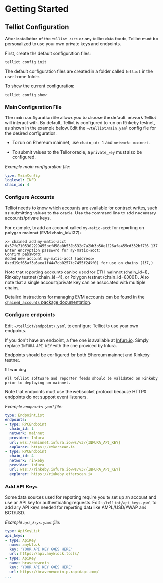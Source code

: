 # Getting Started


## Telliot Configuration

After installation of the `telliot-core` or any telliot data feeds,
Telliot must be personalized to use your own private keys and endpoints.

First, create the default configuration files:

    telliot config init

The default configuration files are created in a folder called `telliot` in the user home folder.

To show the current configuration:

    telliot config show

### Main Configuration File

The main configuration file allows you to choose the default network Telliot will interact with.
By default, Telliot is configured to run on Rinkeby testnet, as shown in the example below.
Edit the `~/telliot/main.yaml` config file for the desired configuration.

- To run on Ethereum mainnet, use `chain_id: 1` and `network: mainnet`.

- To submit values to the Tellor oracle, a `private_key` must also be configured.

*Example main configuration file:*

```yaml
type: MainConfig
loglevel: INFO
chain_id: 4

```

### Configure Accounts

Telliot needs to know which accounts are available for contract writes, such as submitting values to the oracle.
Use the command line to add necessary accounts/private keys.

For example, to add an account called `my-matic-acct` for reporting on polygon mainnet (EVM chain_id=137):

    >> chained add my-matic-acct 0x57fe7105302229455bcfd58a8b531b532d7a2bb3b50e1026afa455cd332bf706 137
    Enter encryption password for my-matic-acct: 
    Confirm password: 
    Added new account my-matic-acct (address= 0xcd19cf65af3a3aea1f44a7cb0257fc7455f245f0) for use on chains (137,)

Note that reporting accounts can be used for ETH mainnet (chain_id=1), Rinkeby testnet (chain_id=4), or Polygon testnet
(chain_id=80001).  Also note that a single account/private key can be associated with multiple chains.

Detailed instructions for managing EVM accounts can be found in the
[`chained_accounts` package documentation](https://github.com/pydefi/chained-accounts). 


### Configure endpoints

Edit `~/telliot/endpoints.yaml` to configure Telliot to use your own endpoints.

If you don't have an endpoint, a free one is available at [Infura.io](http://www.infura.io).  Simply replace `INFURA_API_KEY` with the one provided by Infura.

Endpoints should be configured for both Ethereum mainnet and Rinkeby testnet.  

!!! warning

    All telliot software and reporter feeds should be validated on Rinkeby prior to deploying on mainnet. 

Note that endpoints must use the websocket protocol because HTTPS endpoints do not support event listeners.

*Example `endpoints.yaml` file:*
```yaml
type: EndpointList
endpoints:
- type: RPCEndpoint
  chain_id: 1
  network: mainnet
  provider: Infura
  url: wss://mainnet.infura.io/ws/v3/{INFURA_API_KEY}
  explorer: https://etherscan.io
- type: RPCEndpoint
  chain_id: 4
  network: rinkeby
  provider: Infura
  url: wss://rinkeby.infura.io/ws/v3/{INFURA_API_KEY}
  explorer: https://rinkeby.etherscan.io

```

### Add API Keys

Some data sources used for reporting require you to set up an account and use an API key for authenticating requests. Edit `~/telliot/api_keys.yaml` to add any API keys needed for reporting data like AMPL/USD/VWAP and BCT/USD.

*Example `api_keys.yaml` file:*
```yaml
type: ApiKeyList
api_keys:
- type: ApiKey
  name: anyblock
  key: 'YOUR API KEY GOES HERE'
  url: https://api.anyblock.tools/
- type: ApiKey
  name: bravenewcoin
  key: 'YOUR API KEY GOES HERE'
  url: https://bravenewcoin.p.rapidapi.com/
...
```
